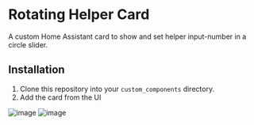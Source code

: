 # Rotating Helper Card

A custom Home Assistant card to show and set helper input-number in a circle slider.

## Installation

1. Clone this repository into your `custom_components` directory.
2. Add the card from the UI



![image](https://github.com/user-attachments/assets/f09244ea-b43a-43cf-a03f-cb9d16c65aaa)
![image](https://github.com/user-attachments/assets/f7ecbd0b-83aa-4abd-8ea2-36dbade1c205)
